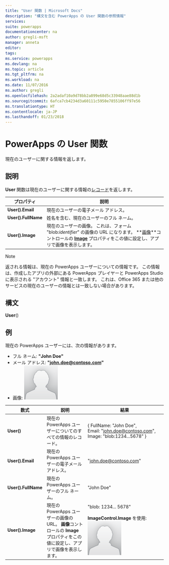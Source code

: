 ```yaml
---
title: "User 関数 | Microsoft Docs"
description: "構文を含む PowerApps の User 関数の参照情報"
services: 
suite: powerapps
documentationcenter: na
author: gregli-msft
manager: anneta
editor: 
tags: 
ms.service: powerapps
ms.devlang: na
ms.topic: article
ms.tgt_pltfrm: na
ms.workload: na
ms.date: 11/07/2016
ms.author: gregli
ms.openlocfilehash: 2a2adaf10a9d78bb2a899e68d5c33948aae88d1b
ms.sourcegitcommit: 6afca7cb4234d3a60111c5950e7855106ff97e56
ms.translationtype: HT
ms.contentlocale: ja-JP
ms.lasthandoff: 01/23/2018
---
```

# <a name="user-function-in-powerapps"></a>PowerApps の User 関数
現在のユーザーに関する情報を返します。

## <a name="description"></a>説明
**User** 関数は現在のユーザーに関する情報の[レコード](../working-with-tables.md#records)を返します。

| プロパティ | 説明 |
| --- | --- |
| **User().Email** |現在のユーザーの電子メール アドレス。 |
| **User().FullName** |姓名を含む、現在のユーザーのフル ネーム。 |
| **User().Image** |現在のユーザーの画像。 これは、フォーム "blob:*identifier*" の画像の URL になります。 **[画像](../controls/control-image.md)**コントロールの **[Image](../controls/properties-visual.md)** プロパティをこの値に設定し、アプリで画像を表示します。 |

> [!NOTE]
> 返される情報は、現在の PowerApps ユーザーについての情報です。  この情報は、作成したアプリの外部にある PowerApps プレイヤーと PowerApps Studio に表示される "アカウント" 情報と一致します。  これは、Office 365 または他のサービスの現在のユーザーの情報とは一致しない場合があります。

## <a name="syntax"></a>構文
**User**()

## <a name="examples"></a>例
現在の PowerApps ユーザーには、次の情報があります。

* フル ネーム: **"John Doe"**
* メール アドレス: **"john.doe@contoso.com"**
* 画像: ![](media/function-user/john-doe-picture.png) 

| 数式 | 説明 | 結果 |
| --- | --- | --- |
| **User()** |現在の PowerApps ユーザーについてのすべての情報のレコード。 |{ FullName:&nbsp;"John Doe", Email:&nbsp;"john.doe@contoso.com", Image:&nbsp;"blob:1234...5678" } |
| **User().Email** |現在の PowerApps ユーザーの電子メール アドレス。 |"john.doe@contoso.com" |
| **User().FullName** |現在の PowerApps ユーザーのフル ネーム。 |"John Doe" |
| **User().Image** |現在の PowerApps ユーザーの画像の URL。  **画像**コントロールの **Image** プロパティをこの値に設定し、アプリで画像を表示します。 |"blob: 1234... 5678"<br><br>**ImageControl.Image** を使用:<br>![](media/function-user/john-doe-picture.png) |


